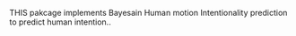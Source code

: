 THIS pakcage implements Bayesain Human motion Intentionality prediction to predict human intention..
